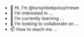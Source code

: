 - 👋 Hi, I’m @tursynbekpoiuytrrewe
- 👀 I’m interested in ...
- 🌱 I’m currently learning ...
- 💞️ I’m looking to collaborate on ...
- 📫 How to reach me ...

<!---
tursynbekpoiuytrrewe/tursynbekpoiuytrrewe is a ✨ special ✨ repository because its `README.md` (this file) appears on your GitHub profile.
You can click the Preview link to take a look at your changes.
--->

